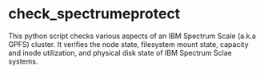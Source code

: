 # check_spectrumeprotect
This python script checks various aspects of an IBM Spectrum Scale (a.k.a GPFS) cluster. It verifies the node state, filesystem mount state, capacity and inode utilization, and physical disk state of IBM Spectrum Sclae systems.
